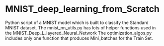 # MNIST_deep_learning_from_Scratch
Python script of a MNIST model which is built to classify the Standard MNIST dataset.
The mnist_nn_utils.py has lots of helper functions used in the MNIST_Deep_L_layered_Neural_Network
The optimization_algos.py includes only one function that produces Mini_batches for the Train Set.
